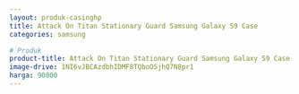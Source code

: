 ```yaml
---
layout: produk-casinghp
title: Attack On Titan Stationary Guard Samsung Galaxy S9 Case
categories: samsung

# Produk
product-title: Attack On Titan Stationary Guard Samsung Galaxy S9 Case
image-drive: 1NI6vJBCAzdbhIDMF8TQboOSjhQ7N8pr1
harga: 90000
---
```

